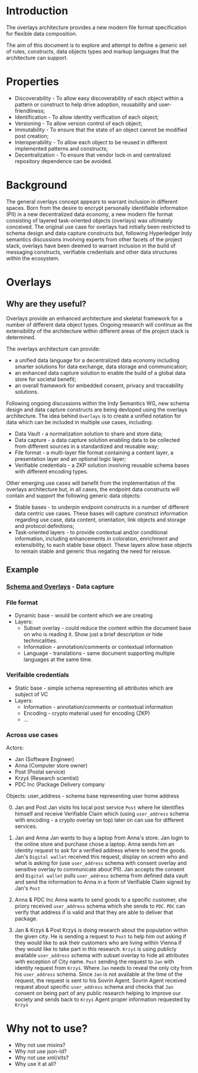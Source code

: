 # Introduction

The overlays architecture provides a new modern file format specification for flexible 
data composition.

The aim of this document is to explore and attempt to define a generic set of rules,
constructs, data objects types and markup languages that the architecture can support.

# Properties

* Discoverability - To allow easy discoverability of each object within a pattern or 
construct to help drive adoption, reusability and user-friendliness;
* Identification - To allow identity verification of each object;
* Versioning - To allow version control of each object;
* Immutability - To ensure that the state of an object cannot be modified post creation;
* Interoperability - To allow each object to be reused in different implemented patterns 
and constructs;
* Decentralization - To ensure that vendor lock-in and centralized repository dependence 
can be avoided.

# Background

The general overlays concept appears to warrant inclusion in different spaces. Born from 
the desire to encrypt personally identifiable information (PII) in a new decentralized 
data economy, a new modern file format consisting of layered task-oriented objects 
(overlays) was ultimately conceived. The original use case for overlays had initially 
been restricted to schema design and data capture constructs but, following Hyperledger 
Indy semantics discussions involving experts from other facets of the project stack, 
overlays have been deemed to warrant inclusion in the build of messaging constructs, 
verifiable credentials and other data structures within the ecosystem.

# Overlays 
## Why are they useful?

Overlays provide an enhanced architecture and skeletal framework for a number of 
different data object types. Ongoing research will continue as the extensibility of the 
architecture within different areas of the project stack is determined.

The overlays architecture can provide:
* a unified data language for a decentralized data economy including smarter solutions 
for data exchange, data storage and communication; 
* an enhanced data capture solution to enable the build of a global data store for 
societal benefit;
* an overall framework for embedded consent, privacy and traceability solutions.

Following ongoing discussions within the Indy Semantics WG, new schema design and data 
capture constructs are being devloped using the overlays architecture. The idea behind 
`Overlays` is to create a unified notation for data which can be included in multiple 
use cases, including:

* Data Vault - a normalization solution to share and store data;
* Data capture - a data capture solution enabling data to be collected from different 
sources in a standardized and reusable way;
* File format - a multi-layer file format containing a content layer, a presentation 
layer and an optional logic layer;
* Verifiable credentials - a ZKP solution involving reusable schema bases with different 
encoding types.

Other emerging use cases will benefit from the implementation of the overlays architecture 
but, in all cases, the endpoint data constructs will contain and support the following 
generic data objects:

* Stable bases - to underpin endpoint constructs in a number of different data centric 
use cases. These bases will capture construct information regarding use case, data content, 
orientation, link objects and storage and protocol definitions;
* Task-oriented layers - to provide contextual and/or conditional information, including 
enhancements in coloration, enrichment and extensibility, to each stable base object. These 
layers allow base objects to remain stable and generic thus negating the need for reissue. 

## Example

### [Schema and Overlays](https://github.com/THCLab/schema-cake) - Data capture 
### File format

* Dynamic base - would be content which we are creating 
* Layers:
  * Subset overlay - could reduce the content within the document base on who is reading it. Show just a brief description or hide technicalities. 
  * Information - annotation/comments or contextual information
  * Language - translations - same document supporting multiple languages at the same time. 
  
### Verifaible credentials

* Static base - simple schema representing all attributes which are subject of VC
* Layers:
  * Information - annotation/comments or contextual information
  * Encoding - crypto material used for encoding (ZKP)
  * ...

### Across use cases 

Actors:
* Jan (Software Engineer)
* Anna (Computer store owner)
* Post (Postal service)
* Krzyś (Research scientist)
* PDC Inc (Package Delivery company

Objects:
user_address - schema base representing user home address 

0) Jan and Post
Jan visits his local post service `Post` where he identifies himself and receive Verifiable Claim which (using `user_address` schema with encoding - a crypto overlay on top)  later on can use for different services.

1) Jan and Anna
Jan wants to buy a laptop from Anna's store. Jan login to the online store and purchase chose a laptop. Anna sends him an identity request to ask for a verified address where to send the goods. Jan's `Digital wallet` received this request, display on screen who and what is asking for (use `user_address` schema with consent overlay and sensitive overlay to communicate about PII). Jan accepts the consent and `Digital wallet` pulls `user_address` schema from defined data vault and send the information to Anna in a form of Verifiable Claim signed by Jan's `Post`

2) Anna & PDC Inc
Anna wants to send goods to a specific customer, she priory received `user_address` schema which she sends to `PDC`. `PDC` can verify that address if is valid and that they are able to deliver that package.

3) Jan & Krzyś & Post
Krzyś is doing research about the population within the given city. He is sending a request to `Post` to help him out asking if they would like to ask their customers who are living within Vienna if they would like to take part in this research. `Krzyś` is using publicly available `user_address` schema with subset overlay to hide all attributes with exception of City name. 
`Post` sending the request to `Jan` with identity request from `Krzyś`. Where `Jan` needs to reveal the only city from his `user_address` schema. Since `Jan` is not available at the time of the request, the request is sent to his Sovrin Agent. 
Sovrin Agent received request about specific `user_address` schema and checks that `Jan` consent on being part of any public research helping to improve our society and sends back to `Krzyś` Agent proper information requested by `Krzyś`

# Why not to use?

* Why not use mixins?
* Why not use json-ld?
* Why not use xml/xlts?
* Why use it at all?
